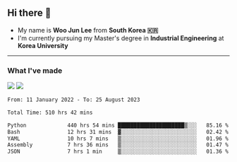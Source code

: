 ## Hi there 👋

- My name is **Woo Jun Lee** from **South Korea 🇰🇷**
- I'm currently pursuing my Master's degree in **Industrial Engineering** at **Korea University**

---

### What I've made

<a href="https://share.streamlit.io/tomtom1103/kuiai_hackathon_2022/main/JL_app.py"><img src="https://img.shields.io/badge/Journey Lee-161B22?style=for-the-badge&logo=streamlit&logoColor=FF4B4B"/></a> <a href="https://jeon-100.github.io/Dangzang/"><img src="https://img.shields.io/badge/당신을 위한 장학금, 당장!-161B22?style=for-the-badge&logo=react&logoColor=#61DAFB"/></a>

<!--START_SECTION:waka-->

```txt
From: 11 January 2022 - To: 25 August 2023

Total Time: 510 hrs 42 mins

Python             440 hrs 54 mins █████████████████████▒░░░   85.16 %
Bash               12 hrs 31 mins  ▓░░░░░░░░░░░░░░░░░░░░░░░░   02.42 %
YAML               10 hrs 7 mins   ▒░░░░░░░░░░░░░░░░░░░░░░░░   01.96 %
Assembly           7 hrs 36 mins   ▒░░░░░░░░░░░░░░░░░░░░░░░░   01.47 %
JSON               7 hrs 1 min     ▒░░░░░░░░░░░░░░░░░░░░░░░░   01.36 %
```

<!--END_SECTION:waka-->
